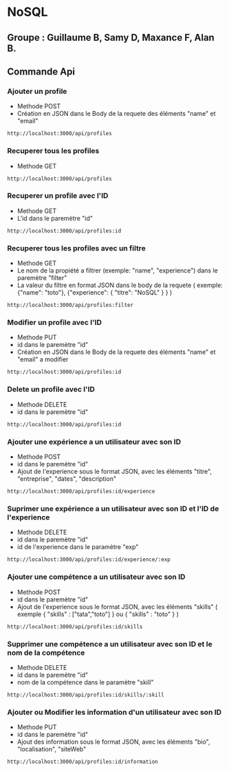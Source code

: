 # NoSQL

## Groupe : Guillaume B, Samy D, Maxance F, Alan B.

## Commande Api

### Ajouter un profile 

- Methode POST
- Création en JSON dans le Body de la requete des éléments "name" et "email"
```
http://localhost:3000/api/profiles
```

### Recuperer tous les profiles

- Methode GET

```
http://localhost:3000/api/profiles
```

### Recuperer un profile avec l'ID

- Methode GET
- L'id dans le paremètre "id"

```
http://localhost:3000/api/profiles:id
```

### Recuperer tous les profiles avec un filtre

- Methode GET
- Le nom de la propiété a filtrer (exemple: "name", "experience") dans le paremètre "filter"
- La valeur du filtre en format JSON dans le body de la requete ( exemple: {"name": "toto"}, {"experience":  { "titre": "NoSQL" } } )

```
http://localhost:3000/api/profiles:filter
```

### Modifier un profile avec l'ID

- Methode PUT
- id dans le paremètre "id"
- Création en JSON dans le Body de la requete des éléments "name" et "email" a modifier

```
http://localhost:3000/api/profiles:id
```

### Delete un profile avec l'ID

- Methode DELETE
- id dans le paremètre "id"

```
http://localhost:3000/api/profiles:id
```

### Ajouter une expérience a un utilisateur avec son ID

- Methode POST
- id dans le paremètre "id"
- Ajout de l'experience sous le format JSON, avec les éléments "titre", "entreprise", "dates", "description"

```
http://localhost:3000/api/profiles:id/experience
```

### Suprimer une expérience a un utilisateur avec son ID et l'ID de l'experience

- Methode DELETE
- id dans le paremètre "id"
- id de l'experience dans le paramètre "exp"

```
http://localhost:3000/api/profiles:id/experience/:exp
```

### Ajouter une compétence a un utilisateur avec son ID

- Methode POST
- id dans le paremètre "id"
- Ajout de l'experience sous le format JSON, avec les éléments "skills" ( exemple { "skills" : ["tata","toto"] } ou { "skills" : "toto" } )

```
http://localhost:3000/api/profiles:id/skills
```

### Supprimer une compétence a un utilisateur avec son ID et le nom de la compétence

- Methode DELETE
- id dans le paremètre "id"
- nom de la compétence dans le paramètre "skill"

```
http://localhost:3000/api/profiles:id/skills/:skill
```

### Ajouter ou Modifier les information d'un utilisateur avec son ID

- Methode PUT
- id dans le paremètre "id"
- Ajout des information sous le format JSON, avec les éléments "bio", "localisation", "siteWeb"

```
http://localhost:3000/api/profiles:id/information
```